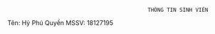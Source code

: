                                                 THÔNG TIN SINH VIÊN
Tên: Hỷ Phú Quyền
MSSV: 18127195
